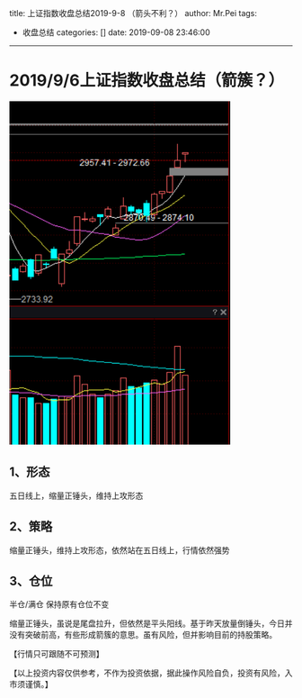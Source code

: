 title: 上证指数收盘总结2019-9-8 （箭头不利？）
author: Mr.Pei
tags:

  - 收盘总结
categories: []
date: 2019-09-08 23:46:00
---
# 2019/9/6上证指数收盘总结（箭簇？）
![](https://github.com/Soros1990/markDownImages/blob/master/20190906000001.png?raw=true)

## 1、形态

五日线上，缩量正锤头，维持上攻形态
## 2、策略
缩量正锤头，维持上攻形态，依然站在五日线上，行情依然强势
## 3、仓位
半仓/满仓 保持原有仓位不变

缩量正锤头，虽说是尾盘拉升，但依然是平头阳线。基于昨天放量倒锤头，今日并没有突破前高，有些形成箭簇的意思。虽有风险，但并影响目前的持股策略。

【行情只可跟随不可预测】

【以上投资内容仅供参考，不作为投资依据，据此操作风险自负，投资有风险，入市须谨慎。】